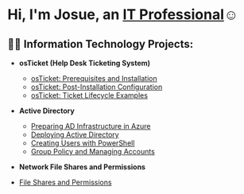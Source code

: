 <h1>Hi, I'm Josue, an <a href="https://linkedin.com/in/Josh">IT Professional</a>☺</h1>

<h2>👨‍💻 Information Technology Projects:</h2>

- <b>osTicket (Help Desk Ticketing System)</b>
  - [osTicket: Prerequisites and Installation](https://github.com/h-josue1928/osticket-prereqs)
  - [osTicket: Post-Installation Configuration](https://github.com/h-josue1928/post-install-config)
  - [osTicket: Ticket Lifecycle Examples](https://github.com/h-josue1928/Ticket-Lifecycle-Examples)

- <b>Active Directory</b>
  - [Preparing AD Infrastructure in Azure](https://github.com/h-josue1928/AD-networkfileshares-permissions)
  - [Deploying Active Directory](https://github.com/h-josue1928/AD-creating-users)
  - [Creating Users with PowerShell](https://github.com/h-josue1928/AD-networkfileshares-permissions)
  - [Group Policy and Managing Accounts](https://github.com/h-josue1928/AD-networkfileshares-permissions)

- <b>Network File Shares and Permissions</b>
- [File Shares and Permissions](https://github.com/h-josue1928/AD-networkfileshares-permissions)

    

   
 





   




[linkedin]: https://linkedin.com/in/
